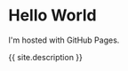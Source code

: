 <!DOCTYPE html>
<html>
<body>
<h1>Hello World</h1>
<p>I'm hosted with GitHub Pages.</p>
{{ site.description }}
</body>
</html>
